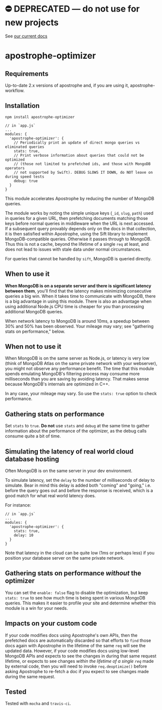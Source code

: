 # ⛔️ **DEPRECATED** — do not use for new projects

See [our current docs](https://docs.apostrophecms.org/)

# apostrophe-optimizer

## Requirements

Up-to-date 2.x versions of apostrophe and, if you are using it, apostrophe-workflow.

## Installation

```
npm install apostrophe-optimizer
```

```
// in `app.js`
...
modules: {
  'apostrophe-optimizer': {
    // Periodically print an update of direct mongo queries vs eliminated queries
    stats: true,
    // Print verbose information about queries that could not be optimized
    // (those not limited to prefetched ids, and those with MongoDB operators
    // not supported by Swift). DEBUG SLOWS IT DOWN, do NOT leave on during speed tests
    debug: true
  }
}
```

This module accelerates Apostrophe by reducing the number of MongoDB queries.

The module works by noting the simple unique keys (`_id`, `slug`, `path`) used in queries for a given URL, then prefetching documents matching those keys before normal queries in middleware when the URL is next accessed. If a subsequent query provably depends only on the docs in that collection, it is then satisfied within Apostrophe, using the Sift library to implement MongoDB-compatible queries. Otherwise it passes through to MongoDB. Thus this is not a cache, beyond the lifetime of a single `req` at least, and does not lead to issues with stale data under normal circumstances.

For queries that cannot be handled by `sift`, MongoDB is queried directly.

## When to use it

**When MongoDB is on a separate server and there is significant latency between them**, you'll find that the latency makes minimizing consecutive queries a big win. When it takes time to communicate with MongoDB, there is a big advantage in using this module. There is also an advantage when using additional Node.js CPU time is cheaper for you than processing additional MongoDB queries.

When network latency to MongoDB is around 10ms, a speedup between 30% and 50% has been observed. Your mileage may vary; see "gathering stats on performance," below.

## When not to use it

When MongoDB is on the same server as Node.js, or latency is very low (think of MongoDB Atlas on the same private network with your webserver), you might not observe any performance benefit. The time that this module spends emulating MongoDB's filtering process may consume more milliseconds than you are saving by avoiding latency. That makes sense because MongoDB's internals are optimized in C++.

In any case, your mileage may vary. So use the `stats: true` option to check performance.

## Gathering stats on performance

Set `stats` to `true`. **Do not** use `stats` and `debug` at the same time to gather information about the performance of the optimizer, as the debug calls consume quite a bit of time.

## Simulating the latency of real world cloud database hosting

Often MongoDB is on the same server in your dev environment.

To simulate latency, set the `delay` to the number of milliseconds of delay to simulate. Bear in mind this delay is added both "coming" and "going," i.e. before the query goes out and before the response is received, which is a good match for what real world latency does.

For instance:

```
// in `app.js`
...
modules: {
  'apostrophe-optimizer': {
    stats: true,
    delay: 10
  }
}
```

Note that latency in the cloud can be quite low (1ms or perhaps less) if you position your database server on the same private network.

## Gathering stats on performance *without* the optimizer

You can set the `enable: false` flag to disable the optimization, but keep `stats: true` to see  how much time is being spent in various MongoDB queries. This makes it easier to profile your site and determine whether this module is a win for your needs.

## Impacts on your custom code

If your code modifies docs using Apostrophe's own APIs, then the prefetched docs are automatically discarded so that efforts to `find` those docs again with Apostrophe in the lifetime of the same `req` will see the updated data. However, if your code modifies docs using low-level MongoDB APIs and expects to see the changes in during that same request lifetime, or expects to see changes *within the lifetime of a single `req`* made by external code, then you will need to invoke `req.deoptimize()` before asking Apostrophe to re-fetch a doc if you expect to see changes made during the same request.

## Tested

Tested with `mocha` and `travis-ci`.